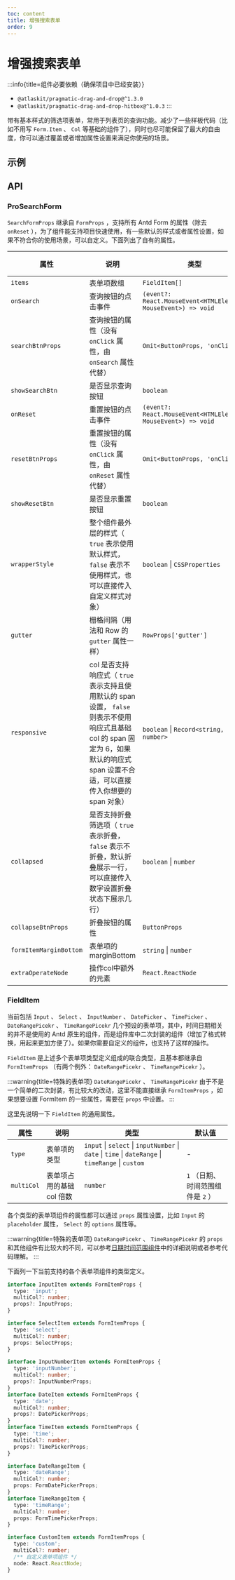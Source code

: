 ```yaml
---
toc: content
title: 增强搜索表单
order: 9
---
```


# 增强搜索表单

:::info{title=组件必要依赖（确保项目中已经安装）}
* `@atlaskit/pragmatic-drag-and-drop@^1.3.0`
* `@atlaskit/pragmatic-drag-and-drop-hitbox@^1.0.3`
:::

带有基本样式的筛选项表单，常用于列表页的查询功能。减少了一些样板代码（比如不用写 `Form.Item` 、 `Col` 等基础的组件了），同时也尽可能保留了最大的自由度，你可以通过覆盖或者增加属性设置来满足你使用的场景。

## 示例

<code src='./demo/example-basic.tsx'></code>

## API

### ProSearchForm

`SearchFormProps` 继承自 `FormProps` ，支持所有 Antd Form 的属性（除去 `onReset` ），为了组件能支持项目快速使用，有一些默认的样式或者属性设置，如果不符合你的使用场景，可以自定义。下面列出了自有的属性。

| 属性  | 说明  | 类型  | 默认值 |
|-------|-------|-------|-------|
| `items` | 表单项数组 | `FieldItem[]` | - |
| `onSearch` | 查询按钮的点击事件 | `(event?: React.MouseEvent<HTMLElement, MouseEvent>) => void` | - |
| `searchBtnProps` | 查询按钮的属性（没有 `onClick` 属性，由 `onSearch` 属性代替） | `Omit<ButtonProps, 'onClick'>` | - |
| `showSearchBtn` | 是否显示查询按钮 | `boolean` | `true` |
| `onReset` | 重置按钮的点击事件 | `(event?: React.MouseEvent<HTMLElement, MouseEvent>) => void` | - |
| `resetBtnProps` | 重置按钮的属性（没有 `onClick` 属性，由 `onReset` 属性代替） | `Omit<ButtonProps, 'onClick'>` | - |
| `showResetBtn` | 是否显示重置按钮 | `boolean` | `true` |
| `wrapperStyle` | 整个组件最外层的样式（ `true` 表示使用默认样式， `false` 表示不使用样式，也可以直接传入自定义样式对象） | `boolean` \| `CSSProperties` | `true` |
| `gutter` | 栅格间隔（用法和 Row 的 `gutter` 属性一样） | `RowProps['gutter']` | `[4, 4]` |
| `responsive` | col 是否支持响应式（ `true` 表示支持且使用默认的 span 设置， `false` 则表示不使用响应式且基础 col 的 span 固定为 6，如果默认的响应式 span 设置不合适，可以直接传入你想要的 span 对象） | `boolean` \| `Record<string, number>` | `true` |
| `collapsed` | 是否支持折叠筛选项（ `true` 表示折叠， `false` 表示不折叠，默认折叠展示一行，可以直接传入数字设置折叠状态下展示几行） | `boolean` \| `number` | `false` |
| `collapseBtnProps` | 折叠按钮的属性 | `ButtonProps` | - |
| `formItemMarginBottom` | 表单项的marginBottom | `string` \| `number` | `'8px'` |
| `extraOperateNode` | 操作col中额外的元素 | `React.ReactNode` | - |

### FieldItem

当前包括 `Input` 、 `Select` 、 `InputNumber` 、 `DatePicker` 、 `TimePicker` 、 `DateRangePicekr` 、 `TimeRangePicekr` 几个预设的表单项，其中，时间日期相关的并不是使用的 Antd 原生的组件，而是组件库中二次封装的组件（增加了格式转换，用起来更加方便了）。如果你需要自定义的组件，也支持了这样的操作。

`FieldItem` 是上述多个表单项类型定义组成的联合类型，且基本都继承自 `FormItemProps` （有两个例外： `DateRangePicekr` 、 `TimeRangePicekr` ）。

:::warning{title=特殊的表单项}
`DateRangePicekr` 、 `TimeRangePicekr` 由于不是一个简单的二次封装，有比较大的改动，这里不能直接继承 `FormItemProps` ，如果想要设置 FormItem 的一些属性，需要在 `props` 中设置。
:::

这里先说明一下 `FieldItem` 的通用属性。

| 属性  | 说明  | 类型  | 默认值 |
|-------|-------|-------|-------|
| `type` | 表单项的类型 | `input` \| `select` \| `inputNumber` \| `date` \| `time` \| `dateRange` \| `timeRange` \| `custom` | - |
| `multiCol` | 表单项占用的基础 col 倍数 | `number` | `1` （日期、时间范围组件是 `2` ） |

各个类型的表单项组件的属性都可以通过 `props` 属性设置，比如 `Input` 的 `placeholder` 属性， `Select` 的 `options` 属性等。

:::warning{title=特殊的表单项}
`DateRangePicekr` 、 `TimeRangePicekr` 的 `props` 和其他组件有比较大的不同，可以参考[日期时间范围组件](../FormRangePickerDayjs/index.md)中的详细说明或者参考代码理解。
:::

下面列一下当前支持的各个表单项组件的类型定义。

```ts
interface InputItem extends FormItemProps {
  type: 'input';
  multiCol?: number;
  props?: InputProps;
}

interface SelectItem extends FormItemProps {
  type: 'select';
  multiCol?: number;
  props: SelectProps;
}

interface InputNumberItem extends FormItemProps {
  type: 'inputNumber';
  multiCol?: number;
  props?: InputNumberProps;
}
interface DateItem extends FormItemProps {
  type: 'date';
  multiCol?: number;
  props?: DatePickerProps;
}
interface TimeItem extends FormItemProps {
  type: 'time';
  multiCol?: number;
  props?: TimePickerProps;
}

interface DateRangeItem {
  type: 'dateRange';
  multiCol?: number;
  props: FormDatePickerProps;
}
interface TimeRangeItem {
  type: 'timeRange';
  multiCol?: number;
  props: FormTimePickerProps;
}

interface CustomItem extends FormItemProps {
  type: 'custom';
  multiCol?: number;
  /** 自定义表单项组件 */
  node: React.ReactNode;
}
```
